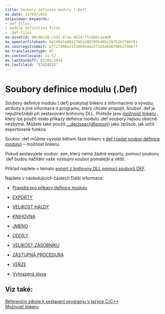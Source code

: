 ```yaml
---
title: Soubory definice modulu (.Def)
ms.date: 11/04/2016
helpviewer_keywords:
- def files
- module definition files
- .def files
ms.assetid: 08c0bc28-c5d2-47aa-9624-7fc68bcaa4d8
ms.openlocfilehash: 041894fa88527061d90399540bc29762bff66f81
ms.sourcegitcommit: bff17488ac5538b8eaac57156a4d6f06b37d6b7f
ms.translationtype: MT
ms.contentlocale: cs-CZ
ms.lasthandoff: 03/05/2019
ms.locfileid: "57424532"
---
```

# <a name="module-definition-def-files"></a>Soubory definice modulu (.Def)

Soubory definice modulu (.def) poskytují linkeru s informacemi o vývozu, atributy a jiné informace o programu, který chcete propojit. Soubor .def je nejužitečnější při sestavování knihovny DLL. Protože jsou [možnosti linkeru](../../build/reference/linker-options.md) , který lze použít místo příkazy definice modulu .def soubory nejsou obecně nezbytné. Můžete také použít [__declspec(dllexport)](../../build/exporting-from-a-dll-using-declspec-dllexport.md) jako způsob, jak určit exportované funkce.

Soubor .def můžete vyvolat během fáze linkeru s [def (zadat soubor definice modulu)](../../build/reference/def-specify-module-definition-file.md) – možnost linkeru.

Pokud sestavujete soubor .exe, který nemá žádné exporty, pomocí souboru .def budou načítání vaše výstupní soubor pomalejší a větší.

Příklad najdete v tématu [export z knihovny DLL pomocí souborů DEF](../../build/exporting-from-a-dll-using-def-files.md).

Najdete v následujících částech Další informace:

- [Pravidla pro příkazy definice modulu](../../build/reference/rules-for-module-definition-statements.md)

- [EXPORTY](../../build/reference/exports.md)

- [VELIKOST HALDY](../../build/reference/heapsize.md)

- [KNIHOVNA](../../build/reference/library.md)

- [JMÉNO](../../build/reference/name-c-cpp.md)

- [ODDÍLY](../../build/reference/sections-c-cpp.md)

- [VELIKOST ZÁSOBNÍKU](../../build/reference/stacksize.md)

- [ZÁSTUPNÁ PROCEDURA](../../build/reference/stub.md)

- [VERZE](../../build/reference/version-c-cpp.md)

- [Vyhrazená slova](../../build/reference/reserved-words.md)

## <a name="see-also"></a>Viz také:

[Referenční zdroje k sestavení programu v jazyce C/C++](../../build/reference/c-cpp-building-reference.md)<br/>
[Možnosti linkeru](../../build/reference/linker-options.md)
